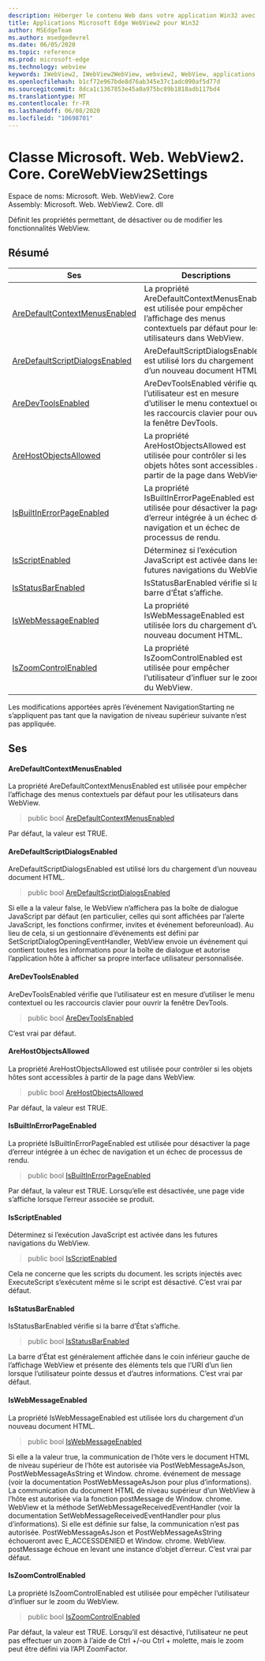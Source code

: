 ```yaml
---
description: Héberger le contenu Web dans votre application Win32 avec le contrôle Microsoft Edge WebView2
title: Applications Microsoft Edge WebView2 pour Win32
author: MSEdgeTeam
ms.author: msedgedevrel
ms.date: 06/05/2020
ms.topic: reference
ms.prod: microsoft-edge
ms.technology: webview
keywords: IWebView2, IWebView2WebView, webview2, WebView, applications Win32, Win32, Edge, ICoreWebView2, ICoreWebView2Controller, contrôle de navigateur, html Edge
ms.openlocfilehash: b1cf72e967bde8d76ab345e37c1adc090af5d77d
ms.sourcegitcommit: 8dca1c1367853e45a0a975bc89b1818adb117bd4
ms.translationtype: MT
ms.contentlocale: fr-FR
ms.lasthandoff: 06/08/2020
ms.locfileid: "10698701"
---
```

# Classe Microsoft. Web. WebView2. Core. CoreWebView2Settings 

Espace de noms: Microsoft. Web. WebView2. Core \
Assembly: Microsoft. Web. WebView2. Core. dll

Définit les propriétés permettant, de désactiver ou de modifier les fonctionnalités WebView.

## Résumé

 Ses                        | Descriptions
--------------------------------|---------------------------------------------
[AreDefaultContextMenusEnabled](#aredefaultcontextmenusenabled) | La propriété AreDefaultContextMenusEnabled est utilisée pour empêcher l’affichage des menus contextuels par défaut pour les utilisateurs dans WebView.
[AreDefaultScriptDialogsEnabled](#aredefaultscriptdialogsenabled) | AreDefaultScriptDialogsEnabled est utilisé lors du chargement d’un nouveau document HTML.
[AreDevToolsEnabled](#aredevtoolsenabled) | AreDevToolsEnabled vérifie que l’utilisateur est en mesure d’utiliser le menu contextuel ou les raccourcis clavier pour ouvrir la fenêtre DevTools.
[AreHostObjectsAllowed](#arehostobjectsallowed) | La propriété AreHostObjectsAllowed est utilisée pour contrôler si les objets hôtes sont accessibles à partir de la page dans WebView.
[IsBuiltInErrorPageEnabled](#isbuiltinerrorpageenabled) | La propriété IsBuiltInErrorPageEnabled est utilisée pour désactiver la page d’erreur intégrée à un échec de navigation et un échec de processus de rendu.
[IsScriptEnabled](#isscriptenabled) | Déterminez si l’exécution JavaScript est activée dans les futures navigations du WebView.
[IsStatusBarEnabled](#isstatusbarenabled) | IsStatusBarEnabled vérifie si la barre d’État s’affiche.
[IsWebMessageEnabled](#iswebmessageenabled) | La propriété IsWebMessageEnabled est utilisée lors du chargement d’un nouveau document HTML.
[IsZoomControlEnabled](#iszoomcontrolenabled) | La propriété IsZoomControlEnabled est utilisée pour empêcher l’utilisateur d’influer sur le zoom du WebView.

Les modifications apportées après l’événement NavigationStarting ne s’appliquent pas tant que la navigation de niveau supérieur suivante n’est pas appliquée.

## Ses

#### AreDefaultContextMenusEnabled 

La propriété AreDefaultContextMenusEnabled est utilisée pour empêcher l’affichage des menus contextuels par défaut pour les utilisateurs dans WebView.

> public bool [AreDefaultContextMenusEnabled](#aredefaultcontextmenusenabled)

Par défaut, la valeur est TRUE.

#### AreDefaultScriptDialogsEnabled 

AreDefaultScriptDialogsEnabled est utilisé lors du chargement d’un nouveau document HTML.

> public bool [AreDefaultScriptDialogsEnabled](#aredefaultscriptdialogsenabled)

Si elle a la valeur false, le WebView n’affichera pas la boîte de dialogue JavaScript par défaut (en particulier, celles qui sont affichées par l’alerte JavaScript, les fonctions confirmer, invites et événement beforeunload). Au lieu de cela, si un gestionnaire d’événements est défini par SetScriptDialogOpeningEventHandler, WebView envoie un événement qui contient toutes les informations pour la boîte de dialogue et autorise l’application hôte à afficher sa propre interface utilisateur personnalisée.

#### AreDevToolsEnabled 

AreDevToolsEnabled vérifie que l’utilisateur est en mesure d’utiliser le menu contextuel ou les raccourcis clavier pour ouvrir la fenêtre DevTools.

> public bool [AreDevToolsEnabled](#aredevtoolsenabled)

C’est vrai par défaut.

#### AreHostObjectsAllowed 

La propriété AreHostObjectsAllowed est utilisée pour contrôler si les objets hôtes sont accessibles à partir de la page dans WebView.

> public bool [AreHostObjectsAllowed](#arehostobjectsallowed)

Par défaut, la valeur est TRUE.

#### IsBuiltInErrorPageEnabled 

La propriété IsBuiltInErrorPageEnabled est utilisée pour désactiver la page d’erreur intégrée à un échec de navigation et un échec de processus de rendu.

> public bool [IsBuiltInErrorPageEnabled](#isbuiltinerrorpageenabled)

Par défaut, la valeur est TRUE. Lorsqu’elle est désactivée, une page vide s’affiche lorsque l’erreur associée se produit.

#### IsScriptEnabled 

Déterminez si l’exécution JavaScript est activée dans les futures navigations du WebView.

> public bool [IsScriptEnabled](#isscriptenabled)

Cela ne concerne que les scripts du document. les scripts injectés avec ExecuteScript s’exécutent même si le script est désactivé. C’est vrai par défaut.

#### IsStatusBarEnabled 

IsStatusBarEnabled vérifie si la barre d’État s’affiche.

> public bool [IsStatusBarEnabled](#isstatusbarenabled)

La barre d’État est généralement affichée dans le coin inférieur gauche de l’affichage WebView et présente des éléments tels que l’URI d’un lien lorsque l’utilisateur pointe dessus et d’autres informations. C’est vrai par défaut.

#### IsWebMessageEnabled 

La propriété IsWebMessageEnabled est utilisée lors du chargement d’un nouveau document HTML.

> public bool [IsWebMessageEnabled](#iswebmessageenabled)

Si elle a la valeur true, la communication de l’hôte vers le document HTML de niveau supérieur de l’hôte est autorisée via PostWebMessageAsJson, PostWebMessageAsString et Window. chrome. événement de message (voir la documentation PostWebMessageAsJson pour plus d’informations). La communication du document HTML de niveau supérieur d’un WebView à l’hôte est autorisée via la fonction postMessage de Window. chrome. WebView et la méthode SetWebMessageReceivedEventHandler (voir la documentation SetWebMessageReceivedEventHandler pour plus d’informations). Si elle est définie sur false, la communication n’est pas autorisée. PostWebMessageAsJson et PostWebMessageAsString échoueront avec E_ACCESSDENIED et Window. chrome. WebView. postMessage échoue en levant une instance d’objet d’erreur. C’est vrai par défaut.

#### IsZoomControlEnabled 

La propriété IsZoomControlEnabled est utilisée pour empêcher l’utilisateur d’influer sur le zoom du WebView.

> public bool [IsZoomControlEnabled](#iszoomcontrolenabled)

Par défaut, la valeur est TRUE. Lorsqu’il est désactivé, l’utilisateur ne peut pas effectuer un zoom à l’aide de Ctrl +/-ou Ctrl + molette, mais le zoom peut être défini via l’API ZoomFactor.

